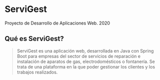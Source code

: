 # ServiGest
Proyecto de Desarrollo de Aplicaciones Web. 2020

## Qué es ServiGest?
> ServiGest es una aplicación web, desarrollada en Java con Spring Boot para empresas del sector de servicios de reparación e instalación de aparatos de gas, electrodomésticos o fontanería. Se trata de una plataforma en la que poder gestionar los clientes y los trabajos realizados.
